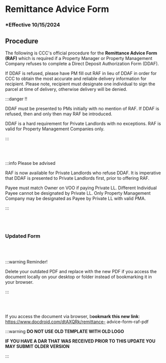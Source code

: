 # Remittance Advice Form

### \*Effective 10/15/2024

## Procedure

The following is CCC's official procedure for the **Remittance Advice Form (RAF)** which is required if a Property
Manager or Property Management Company refuses to complete a Direct Deposit Authorization Form (DDAF).

If DDAF is refused, please have PM fill out RAF in lieu of DDAF in order for CCC to obtain the most accurate and
reliable delivery information for recipient. Please note, recipient must designate one individual to sign the parcel at
time of delivery, otherwise delivery will be denied.

:::danger ‼️

DDAF must be presented to PMs initially with no mention of RAF. If DDAF is refused, then and only then may RAF
be introduced.

DDAF is a hard requirement for Private Landlords with no exceptions. RAF is valid for Property Management
Companies only.

:::

<br></br>

:::info Please be advised

RAF is now available for Private Landlords who refuse DDAF. It is imperative that DDAF is presented to Private
Landlords first, prior to offering RAF.

Payee must match Owner on VOO if paying Private LL. Different Individual Payee cannot be designated by Private
LL. Only Property Management Company may be designated as Payee by Private LL with valid PMA.

:::

<br></br>

### Updated Form

<br></br>

:::warning Reminder!

Delete your outdated PDF and replace with the new PDF if you access the document locally on your
desktop or folder instead of bookmarking it in your browser.

:::

<br></br>

If you access the document via browser, b**ookmark this new link**: https://www.docdroid.com/dtAXQRk/remittance-
advice-form-raf-pdf

:::warning **DO NOT USE OLD TEMPLATE WITH OLD LOGO**

**IF YOU HAVE A DAR THAT WAS RECEIVED PRIOR TO THIS UPDATE YOU MAY SUBMIT OLDER VERSION**

:::

<br></br>
